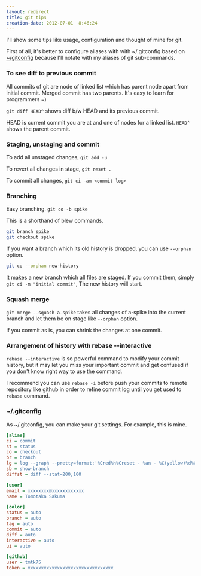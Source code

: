 ```yaml
---
layout: redirect
title: git tips
creation-date: 2012-07-01  8:46:24
---
```

I'll show some tips like usage, configuration and thought of mine for git.

First of all, it's better to configure aliases with with ~/.gitconfig based on [~/gitconfig](#gitconfig)
because I'll notate with my aliases of git sub-commands.


### To see diff to previous commit
All commits of git are node of linked list which has parent node apart from initial commit.
Merged commit has two parents. It's easy to learn for programmers =)

`git diff HEAD^` shows diff b/w HEAD and its previous commit.

HEAD is current commit you are at and one of nodes for a linked list.
`HEAD^` shows the parent commit.


### Staging, unstaging and commit
To add all unstaged changes, `git add -u`

To revert all changes in stage, `git reset .`

To commit all changes, `git ci -am <commit log>`


### Branching
Easy branching. `git co -b spike`

This is a shorthand of blew commands.

```bash
git branch spike
git checkout spike
```

If you want a branch which its old history is dropped, you can use `--orphan` option.

```bash
git co --orphan new-history
```

It makes a new branch which all files are staged.
If you commit them, simply `git ci -m "initial commit"`, The new history will start.


### Squash merge
`git merge --squash a-spike` takes all changes of a-spike into the current branch and let them be on stage like `--orphan` option.

If you commit as is, you can shrink the changes at one commit.


### Arrangement of history with rebase --interactive
`rebase --interactive` is so powerful command to modify your commit history,
but it may let you miss your important commit and get confused
if you don't know right way to use the command.

I recommend you can use `rebase -i` before push your commits to remote repository like github
in order to refine commit log until you get used to `rebase` command.


### ~/.gitconfig
As ~/.gitconfig, you can make your git settings. For example, this is mine.

```ini
[alias]
ci = commit
st = status
co = checkout
br = branch
lg = log --graph --pretty=format:'%Cred%h%Creset - %an - %C(yellow)%d%Creset %s %Cgreen(%cr)%Creset' --abbrev-commit --date=relative
sb = show-branch
diffst = diff --stat=200,100

[user]
email = xxxxxxxx@xxxxxxxxxxxx
name = Tomotaka Sakuma

[color]
status = auto
branch = auto
tag = auto
commit = auto
diff = auto
interactive = auto
ui = auto

[github]
user = tmtk75
token = xxxxxxxxxxxxxxxxxxxxxxxxxxxxxxxx
```
